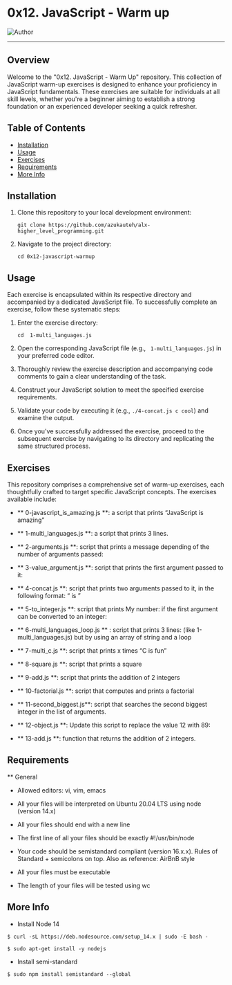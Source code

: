 # 0x12. JavaScript - Warm up

![Author](https://img.shields.io/badge/Author-Azuka%20Uteh-blue.svg)

---

## Overview

Welcome to the "0x12. JavaScript - Warm Up" repository. This collection of JavaScript warm-up exercises is designed to enhance your proficiency in JavaScript fundamentals. These exercises are suitable for individuals at all skill levels, whether you're a beginner aiming to establish a strong foundation or an experienced developer seeking a quick refresher.

## Table of Contents

- [Installation](#installation)
- [Usage](#usage)
- [Exercises](#exercises)
- [Requirements](#Requirements)
- [More Info](#More-Info)

## Installation

1. Clone this repository to your local development environment:

   ```
   git clone https://github.com/azukauteh/alx-higher_level_programming.git
   ```

2. Navigate to the project directory:

   ```
   cd 0x12-javascript-warmup
   ```

## Usage

Each exercise is encapsulated within its respective directory and accompanied by a dedicated JavaScript file. To successfully complete an exercise, follow these systematic steps:

1. Enter the exercise directory:

   ```
   cd  1-multi_languages.js
   ```

2. Open the corresponding JavaScript file (e.g., ` 1-multi_languages.js`) in your preferred code editor.

3. Thoroughly review the exercise description and accompanying code comments to gain a clear understanding of the task.

4. Construct your JavaScript solution to meet the specified exercise requirements.

5. Validate your code by executing it (e.g., `./4-concat.js c cool`) and examine the output.

6. Once you've successfully addressed the exercise, proceed to the subsequent exercise by navigating to its directory and replicating the same structured process.

## Exercises

This repository comprises a comprehensive set of warm-up exercises, each thoughtfully crafted to target specific JavaScript concepts. The exercises available include:

- ** 0-javascript_is_amazing.js **: a script that prints “JavaScript is amazing”

- ** 1-multi_languages.js **: a script that prints 3 lines.

- ** 2-arguments.js **: script that prints a message depending of the number of arguments passed:

- ** 3-value_argument.js **: script that prints the first argument passed to it:

- ** 4-concat.js **: script that prints two arguments passed to it, in the following format: “ is ”

- ** 5-to_integer.js **: script that prints My number: <first argument converted in integer> if the first argument can be converted to an integer:

- ** 6-multi_languages_loop.js ** : script that prints 3 lines: (like 1-multi_languages.js) but by using an array of string and a loop
   
- ** 7-multi_c.js **: script that prints x times “C is fun”
  
- ** 8-square.js **: script that prints a square

- ** 9-add.js **:  script that prints the addition of 2 integers

- ** 10-factorial.js **: script that computes and prints a factorial

- ** 11-second_biggest.js**: script that searches the second biggest integer in the list of arguments.

- ** 12-object.js **: Update this script to replace the value 12 with 89: 

- ** 13-add.js **:  function that returns the addition of 2 integers.


## Requirements

** General

- Allowed editors: vi, vim, emacs

- All your files will be interpreted on Ubuntu 20.04 LTS using node (version 14.x)

- All your files should end with a new line

- The first line of all your files should be exactly #!/usr/bin/node

- Your code should be semistandard compliant (version 16.x.x). Rules of Standard + semicolons on top. Also as reference: AirBnB style

- All your files must be executable

- The length of your files will be tested using wc




## More Info

- Install Node 14
```
$ curl -sL https://deb.nodesource.com/setup_14.x | sudo -E bash -

$ sudo apt-get install -y nodejs
```
- Install semi-standard
```
$ sudo npm install semistandard --global

```
